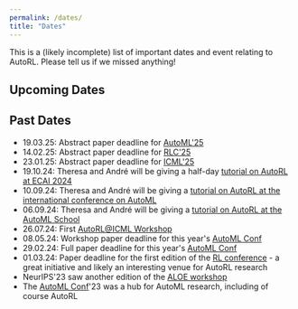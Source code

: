 ```yaml
---
permalink: /dates/
title: "Dates"
---
```


This is a (likely incomplete) list of important dates and event relating to AutoRL. Please tell us if we missed anything!

## Upcoming Dates


## Past Dates
- 19.03.25: Abstract paper deadline for [AutoML'25](https://2025.automl.cc/dates/)
- 14.02.25: Abstract paper deadline for [RLC'25](https://rl-conference.cc/)
- 23.01.25: Abstract paper deadline for [ICML'25](https://icml.cc/)
- 19.10.24: Theresa and André will be giving a half-day [tutorial on AutoRL at ECAI 2024](https://autorl.org/tutorial-ecai/)
- 10.09.24: Theresa and André will be giving a [tutorial on AutoRL at the international conference on AutoML](https://2024.automl.cc/?page_id=1575)
- 06.09.24: Theresa and André will be giving a [tutorial on AutoRL at the AutoML School](https://www.automlschool.org/)
- 26.07.24: First [AutoRL@ICML Workshop](https://autorlworkshop.github.io/)
- 08.05.24: Workshop paper deadline for this year's [AutoML Conf](https://2024.automl.cc/)
- 29.02.24: Full paper deadline for this year's [AutoML Conf](https://2024.automl.cc/)
- 01.03.24: Paper deadline for the first edition of the [RL conference](https://rl-conference.cc/) - a great initiative and likely an interesting venue for AutoRL research
- NeurIPS'23 saw another edition of the [ALOE workshop](https://sites.google.com/view/aloe2023/home)
- The [AutoML Conf](https://2024.automl.cc/)'23 was a hub for AutoML research, including of course AutoRL

